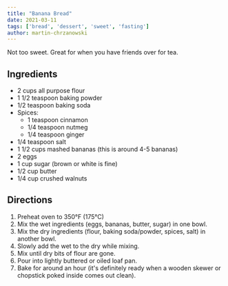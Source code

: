 ```yaml
---
title: "Banana Bread"
date: 2021-03-11
tags: ['bread', 'dessert', 'sweet', 'fasting']
author: martin-chrzanowski
---
```


Not too sweet. Great for when you have friends over for tea.

## Ingredients

- 2 cups all purpose flour
- 1 1/2 teaspoon baking powder
- 1/2 teaspoon baking soda
- Spices:
    - 1 teaspoon cinnamon
    - 1/4 teaspoon nutmeg
    - 1/4 teaspoon ginger
- 1/4 teaspoon salt
- 1 1/2 cups mashed bananas (this is around 4-5 bananas)
- 2 eggs
- 1 cup sugar (brown or white is fine)
- 1/2 cup butter
- 1/4 cup crushed walnuts

## Directions

1. Preheat oven to 350°F (175°C)
2. Mix the wet ingredients (eggs, bananas, butter, sugar) in one bowl.
3. Mix the dry ingredients (flour, baking soda/powder, spices, salt) in another
   bowl.
4. Slowly add the wet to the dry while mixing.
5. Mix until dry bits of flour are gone.
6. Pour into lightly buttered or oiled loaf pan.
7. Bake for around an hour (it's definitely ready when a wooden skewer or
   chopstick poked inside comes out clean).
